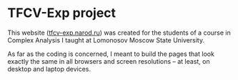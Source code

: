 # TFCV-Exp project
This website (<a href="tfcv-exp.narod.ru">tfcv-exp.narod.ru</a>) was created for the students of a course in Complex Analysis I taught at Lomonosov Moscow State University. 

As far as the coding is concerned, I meant to build the pages that look exactly the same in all browsers and screen resolutions – at least, on desktop and laptop devices. 
